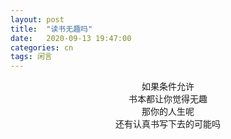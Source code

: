 ```yaml
---
layout: post
title:  "读书无趣吗"
date:   2020-09-13 19:47:00
categories: cn
tags: 闲言
---
```



<center>
如果条件允许<br>
书本都让你觉得无趣<br>
那你的人生呢<br>
还有认真书写下去的可能吗
</center>
